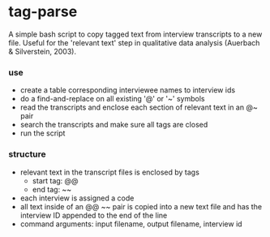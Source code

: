 # tag-parse
A simple bash script to copy tagged text from interview transcripts to a new file. Useful for the 'relevant text' step in qualitative data analysis (Auerbach & Silverstein, 2003).

### use
* create a table corresponding interviewee names to interview ids
* do a find-and-replace on all existing '@' or '~' symbols
* read the transcripts and enclose each section of relevant text in an @~ pair
* search the transcripts and make sure all tags are closed
* run the script

### structure
* relevant text in the transcript files is enclosed by tags
  * start tag: @@
  * end tag: ~~
* each interview is assigned a code
* all text inside of an @@ ~~ pair is copied into a new text file and has the interview ID appended to the end of the line
* command arguments: input filename, output filename, interview id